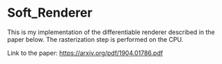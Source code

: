 # Soft_Renderer
This is my implementation of the differentiable renderer described in the paper below. The rasterization step is performed on the CPU.

Link to the paper: https://arxiv.org/pdf/1904.01786.pdf
